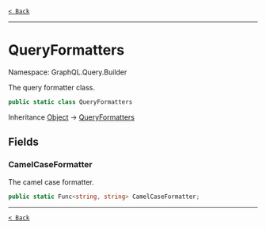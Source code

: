 [`< Back`](./)

---

# QueryFormatters

Namespace: GraphQL.Query.Builder

The query formatter class.

```csharp
public static class QueryFormatters
```

Inheritance [Object](https://docs.microsoft.com/en-us/dotnet/api/system.object) → [QueryFormatters](./graphql.query.builder.queryformatters)

## Fields

### **CamelCaseFormatter**

The camel case formatter.

```csharp
public static Func<string, string> CamelCaseFormatter;
```

---

[`< Back`](./)
